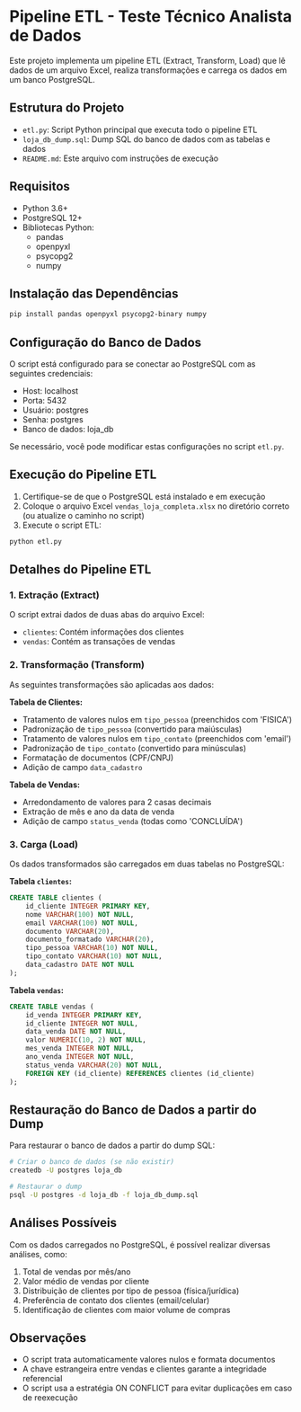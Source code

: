 # Pipeline ETL - Teste Técnico Analista de Dados

Este projeto implementa um pipeline ETL (Extract, Transform, Load) que lê dados de um arquivo Excel, realiza transformações e carrega os dados em um banco PostgreSQL.

## Estrutura do Projeto

- `etl.py`: Script Python principal que executa todo o pipeline ETL
- `loja_db_dump.sql`: Dump SQL do banco de dados com as tabelas e dados
- `README.md`: Este arquivo com instruções de execução

## Requisitos

- Python 3.6+
- PostgreSQL 12+
- Bibliotecas Python:
  - pandas
  - openpyxl
  - psycopg2
  - numpy

## Instalação das Dependências

```bash
pip install pandas openpyxl psycopg2-binary numpy
```

## Configuração do Banco de Dados

O script está configurado para se conectar ao PostgreSQL com as seguintes credenciais:

- Host: localhost
- Porta: 5432
- Usuário: postgres
- Senha: postgres
- Banco de dados: loja_db

Se necessário, você pode modificar estas configurações no script `etl.py`.

## Execução do Pipeline ETL

1. Certifique-se de que o PostgreSQL está instalado e em execução
2. Coloque o arquivo Excel `vendas_loja_completa.xlsx` no diretório correto (ou atualize o caminho no script)
3. Execute o script ETL:

```bash
python etl.py
```

## Detalhes do Pipeline ETL

### 1. Extração (Extract)

O script extrai dados de duas abas do arquivo Excel:
- `clientes`: Contém informações dos clientes
- `vendas`: Contém as transações de vendas

### 2. Transformação (Transform)

As seguintes transformações são aplicadas aos dados:

**Tabela de Clientes:**
- Tratamento de valores nulos em `tipo_pessoa` (preenchidos com 'FISICA')
- Padronização de `tipo_pessoa` (convertido para maiúsculas)
- Tratamento de valores nulos em `tipo_contato` (preenchidos com 'email')
- Padronização de `tipo_contato` (convertido para minúsculas)
- Formatação de documentos (CPF/CNPJ)
- Adição de campo `data_cadastro`

**Tabela de Vendas:**
- Arredondamento de valores para 2 casas decimais
- Extração de mês e ano da data de venda
- Adição de campo `status_venda` (todas como 'CONCLUÍDA')

### 3. Carga (Load)

Os dados transformados são carregados em duas tabelas no PostgreSQL:

**Tabela `clientes`:**
```sql
CREATE TABLE clientes (
    id_cliente INTEGER PRIMARY KEY,
    nome VARCHAR(100) NOT NULL,
    email VARCHAR(100) NOT NULL,
    documento VARCHAR(20),
    documento_formatado VARCHAR(20),
    tipo_pessoa VARCHAR(10) NOT NULL,
    tipo_contato VARCHAR(10) NOT NULL,
    data_cadastro DATE NOT NULL
);
```

**Tabela `vendas`:**
```sql
CREATE TABLE vendas (
    id_venda INTEGER PRIMARY KEY,
    id_cliente INTEGER NOT NULL,
    data_venda DATE NOT NULL,
    valor NUMERIC(10, 2) NOT NULL,
    mes_venda INTEGER NOT NULL,
    ano_venda INTEGER NOT NULL,
    status_venda VARCHAR(20) NOT NULL,
    FOREIGN KEY (id_cliente) REFERENCES clientes (id_cliente)
);
```

## Restauração do Banco de Dados a partir do Dump

Para restaurar o banco de dados a partir do dump SQL:

```bash
# Criar o banco de dados (se não existir)
createdb -U postgres loja_db

# Restaurar o dump
psql -U postgres -d loja_db -f loja_db_dump.sql
```

## Análises Possíveis

Com os dados carregados no PostgreSQL, é possível realizar diversas análises, como:

1. Total de vendas por mês/ano
2. Valor médio de vendas por cliente
3. Distribuição de clientes por tipo de pessoa (física/jurídica)
4. Preferência de contato dos clientes (email/celular)
5. Identificação de clientes com maior volume de compras

## Observações

- O script trata automaticamente valores nulos e formata documentos
- A chave estrangeira entre vendas e clientes garante a integridade referencial
- O script usa a estratégia ON CONFLICT para evitar duplicações em caso de reexecução
